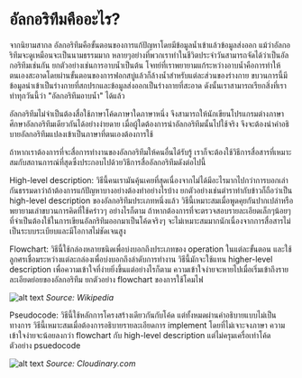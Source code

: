 # อัลกอริทึมคืออะไร?

จากนิยามสากล อัลกอริทึมคือขั้นตอนของการแก้ปัญหาโดยมีข้อมูลน้ำเข้าแล้วข้อมูลส่งออก แม้ว่าอัลกอริทึมจะดูเหมือนจะเป็นนามธรรมมาก หลายๆอย่างที่พวกเราทำในชีวิตประจำวันสามารถจัดได้ว่าเป็นอัลกอริทึมเช่นกัน ยกตัวอย่างเช่นการอาบน้ำเป็นต้น โจทย์ที่เราพยายามแก้ระหว่างอาบน้ำคือการทำให้ตนเองสะอาดโดยผ่านขั้นตอนของการฟอกสบู่แล้วก็ล้างน้ำสำหรับแต่ละส่วนของร่างกาย ขบวนการนี้มีข้อมูลนำเข้าเป็นร่างกายที่สกปรกและข้อมูลส่งออกเป็นร่างกายที่สะอาด ดังนั้นเราสามารถเรียกสิ่งที่เราทำทุกวันนี้ว่า "อัลกอริทึมอาบน้ำ" ได้แล้ว

อัลกอริทึมไม่จำเป็นต้องสื่อใช้ภาษาโค้ดภาษาใดภาษาหนึ่ง จึงสามารถให้นักเขียนโปรแกรมต่างภาษาศึกษาอัลกอริทึมเดียวกันได้อย่างง่ายดาย เมื่อผู้ใดต้องการนำอัลกอริทึมนั้นไปใช้จริง จึงจะต้องนำคำอธิบายอัลกอริทึมแปลงเข้าเป็นภาษาที่ตนเองต้องการใช้

ถ้าหากเราต้องการที่จะสื่อการทำงานของอัลกอริทึมให้คนอื่นได้รับรู้ เราก็จะต้องใช้วิธีการสื่อสารที่เหมาะสมกับสถานการณ์ที่สุดซึ่งประกอบไปด้วยวิธีการสื่ออัลกอริทึมดังต่อไปนี้

High-level description: วิธีนี้คนเรามันคุ้นเคยที่สุดเนื่องจากไม่ได้มีอะไรมากไปกว่าการบอกเล่ากันธรรมดาว่าถ้าต้องการแก้ปัญหาบางอย่างต้องทำอย่างไรบ้าง ยกตัวอย่างเช่นตำราทำกับข้าวก็ถือว่าเป็น high-level description ของอัลกอริทึมประเภทหนึ่งแล้ว วิธีนี้เหมาะสมเมื่อพูดคุยกันปากเปล่าหรือพยายามเล่าขบวนการคิดที่ใช้คร่าวๆ อย่างไรก็ตาม ถ้าหากต้องการที่จะตรวจสอบรายละเอียดเล็กๆน้อยๆที่จำเป็นต้องใช้ในการเขียนอัลกริทึมออกมาเป็นโค้ดจริงๆ จะไม่เหมาะสมมากนักเนื่องจากการสื่อสารไม่เป็นระบบระเบียบและมีโอกาสไม่ชัดเจนสูง

Flowchart: วิธีนี้ใช้กล่องหลายชนิดเพื่อบ่งบอกถึงประเภทของ operation ในแต่ละขั้นตอน และใช้ลูกศรเชื่อมระหว่างแต่ละกล่องเพื่อบ่งบอกถึงลำดับการทำงาน วิธีนี้มักจะใช้แทน higher-level description เพื่อความเข้าใจที่ง่ายยิ่งขึ้นแต่อย่างไรก็ตาม ความเข้าใจง่ายจะหายไปเมื่อเริ่มเข้าถึงรายละเอียดย่อยของอัลกอริทึม
ยกตัวอย่าง flowchart ของการใช้โคมไฟ

![alt text](https://upload.wikimedia.org/wikipedia/commons/thumb/9/91/LampFlowchart.svg/200px-LampFlowchart.svg.png)
*Source: Wikipedia*

Pseudocode: วิธีนี้ใช้หลักการโครงสร้างเดียวกันกับโค้ด แต่ทั้งหมดผ่านคำอธิบายแบบไม่เป็นทางการ วิธีนี้เหมาะสมเมื่อต้องการอธิบายรายละเอียดการ implement โดยที่ไม่เจาะจงภาษา ความเข้าใจง่ายจะน้อยลงกว่า flowchart กับ high-level description แต่ไม่ครุมเครื่อเท่าโค้ด ตัวอย่าง psuedocode

![alt text](https://res.cloudinary.com/practicaldev/image/fetch/s--_5wT3KyX--/c_limit%2Cf_auto%2Cfl_progressive%2Cq_auto%2Cw_880/https://cdn.hashnode.com/res/hashnode/image/upload/v1556193559488/mwN-ITK1f.png)
*Source: Cloudinary.com*
